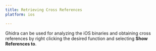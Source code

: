 ```yaml
---
title: Retrieving Cross References
platform: ios

---
```


Ghidra can be used for analyzing the iOS binaries and obtaining cross references by right clicking the desired function and selecting **Show References to**.
